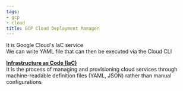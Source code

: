 ```yaml
---
tags:
- gcp
- cloud
title: GCP Cloud Deployment Manager
---
```


It is Google Cloud's IaC service  
We can write YAML file that can then be executed via the Cloud CLI

**<u>Infrastructure as Code (IaC)</u>**  
It is the process of managing and provisioning cloud services through machine-readable definition files (YAML, JSON) rather than manual configurations